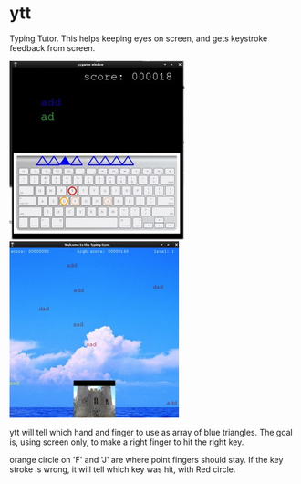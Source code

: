 # ytt
Typing Tutor.  This helps keeping eyes on screen, and gets keystroke feedback from screen.

![Module 1](ytt.jpg)  ![Module 2](ytt2.jpg)

ytt will tell which hand and finger to use as array of blue triangles.
The goal is, using screen only, to make a right finger to hit the right key.

orange circle on 'F' and 'J' are where point fingers should stay.
If the key stroke is wrong, it will tell which key was hit, with Red circle.

